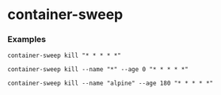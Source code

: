 # container-sweep

### Examples

```shell
container-sweep kill "* * * * *"

container-sweep kill --name "*" --age 0 "* * * * *"

container-sweep kill --name "alpine" --age 180 "* * * * *"
```
